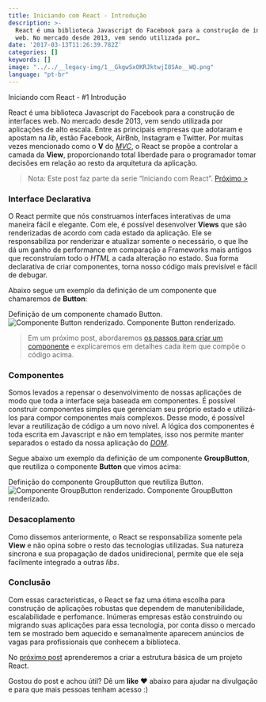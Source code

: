 ```yaml
---
title: Iniciando com React - Introdução
description: >-
  React é uma biblioteca Javascript do Facebook para a construção de interfaces
  web. No mercado desde 2013, vem sendo utilizada por…
date: '2017-03-13T11:26:39.782Z'
categories: []
keywords: []
image: "../../__legacy-img/1__GkgwSxOKRJktwjI8SAo__WQ.png"
language: "pt-br"
---
```


Iniciando com React - #1 Introdução

React é uma biblioteca Javascript do Facebook para a construção de interfaces web. No mercado desde 2013, vem sendo utilizada por aplicações de alto escala. Entre as principais empresas que adotaram e apostam na _lib_, estão Facebook, AirBnb, Instagram e Twitter. Por muitas vezes mencionado como o **V** do [_MVC_](https://pt.wikipedia.org/wiki/MVC), o React se propõe a controlar a camada da **View**, proporcionando total liberdade para o programador tomar decisões em relação ao resto da arquitetura da aplicação.

> Nota: Este post faz parte da serie “Iniciando com React”.
> [Próximo >](https://medium.com/@viniciusdacal/iniciando-com-react-2-criando-a-estrutura-do-projeto-2c3b0f8e9f9)

### Interface Declarativa

O React permite que nós construamos interfaces interativas de uma maneira fácil e elegante. Com ele, é possível desenvolver **Views** que são renderizadas de acordo com cada estado da aplicação. Ele se responsabiliza por renderizar e atualizar somente o necessário, o que lhe dá um ganho de performance em comparação a Frameworks mais antigos que reconstruíam todo o _HTML_ a cada alteração no estado. Sua forma declarativa de criar componentes, torna nosso código mais previsível e fácil de debugar.

Abaixo segue um exemplo da definição de um componente que chamaremos de **Button**:

Definição de um componente chamado Button.
![Componente Button renderizado.](../__legacy-img/1__3Q2z7pDtYByN2CIl0QCAEQ.png)
Componente Button renderizado.

> Em um próximo post, abordaremos [os passos para criar um componente](https://blog.coderockr.com/iniciando-com-react-3-criando-componentes-97f7023ca5ab) e explicaremos em detalhes cada item que compõe o código acima.

### Componentes

Somos levados a repensar o desenvolvimento de nossas aplicações de modo que toda a interface seja baseada em componentes. É possível construir componentes simples que gerenciam seu próprio estado e utilizá-los para compor componentes mais complexos. Desse modo, é possível levar a reutilização de código a um novo nível. A lógica dos componentes é toda escrita em Javascript e não em templates, isso nos permite manter separados o estado da nossa aplicação do [_DOM_](https://developer.mozilla.org/pt-br/docs/DOM/Referencia_do_DOM).

Segue abaixo um exemplo da definição de um componente **GroupButton**, que reutiliza o componente **Button** que vimos acima:

Definição do componente GroupButton que reutiliza Button.
![Componente GroupButton renderizado.](../__legacy-img/1__fF3gVcC__INGvPhieNoGA3A.png)
Componente GroupButton renderizado.

### Desacoplamento

Como dissemos anteriormente, o React se responsabiliza somente pela **View** e não opina sobre o resto das tecnologias utilizadas. Sua natureza síncrona e sua propagação de dados unidirecional, permite que ele seja facilmente integrado a outras _libs_.

### Conclusão

Com essas características, o React se faz uma ótima escolha para construção de aplicações robustas que dependem de manutenibilidade, escalabilidade e perfomance. Inúmeras empresas estão construindo ou migrando suas aplicações para essa tecnologia, por conta disso o mercado tem se mostrado bem aquecido e semanalmente aparecem anúncios de vagas para profissionais que conhecem a biblioteca.

No [próximo post](https://blog.coderockr.com/iniciando-com-react-2-criando-a-estrutura-do-projeto-2c3b0f8e9f9) aprenderemos a criar a estrutura básica de um projeto React.

Gostou do post e achou útil? Dê um **like** ❤️ abaixo para ajudar na divulgação e para que mais pessoas tenham acesso :)

